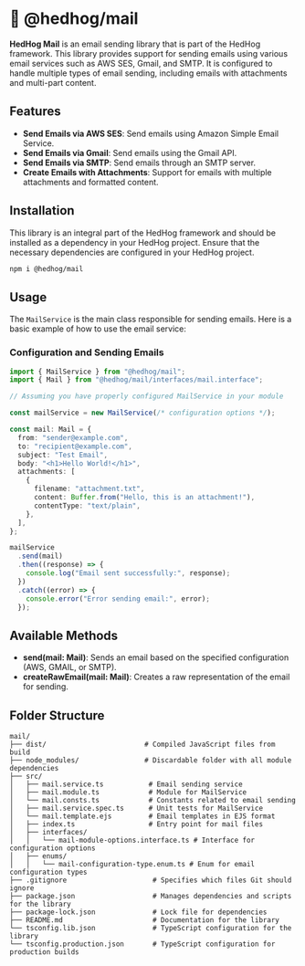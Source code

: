 # 🦔 @hedhog/mail

**HedHog Mail** is an email sending library that is part of the HedHog framework. This library provides support for sending emails using various email services such as AWS SES, Gmail, and SMTP. It is configured to handle multiple types of email sending, including emails with attachments and multi-part content.

## Features

- **Send Emails via AWS SES**: Send emails using Amazon Simple Email Service.
- **Send Emails via Gmail**: Send emails using the Gmail API.
- **Send Emails via SMTP**: Send emails through an SMTP server.
- **Create Emails with Attachments**: Support for emails with multiple attachments and formatted content.

## Installation

This library is an integral part of the HedHog framework and should be installed as a dependency in your HedHog project. Ensure that the necessary dependencies are configured in your HedHog project.

```bash
npm i @hedhog/mail
```

## Usage

The `MailService` is the main class responsible for sending emails. Here is a basic example of how to use the email service:

### Configuration and Sending Emails

```typescript
import { MailService } from "@hedhog/mail";
import { Mail } from "@hedhog/mail/interfaces/mail.interface";

// Assuming you have properly configured MailService in your module

const mailService = new MailService(/* configuration options */);

const mail: Mail = {
  from: "sender@example.com",
  to: "recipient@example.com",
  subject: "Test Email",
  body: "<h1>Hello World!</h1>",
  attachments: [
    {
      filename: "attachment.txt",
      content: Buffer.from("Hello, this is an attachment!"),
      contentType: "text/plain",
    },
  ],
};

mailService
  .send(mail)
  .then((response) => {
    console.log("Email sent successfully:", response);
  })
  .catch((error) => {
    console.error("Error sending email:", error);
  });
```

## Available Methods

- **send(mail: Mail)**: Sends an email based on the specified configuration (AWS, GMAIL, or SMTP).
- **createRawEmail(mail: Mail)**: Creates a raw representation of the email for sending.

## Folder Structure

```plaintext
mail/
├── dist/                        # Compiled JavaScript files from build
├── node_modules/                # Discardable folder with all module dependencies
├── src/
│   ├── mail.service.ts           # Email sending service
│   ├── mail.module.ts            # Module for MailService
│   └── mail.consts.ts            # Constants related to email sending
│   ├── mail.service.spec.ts      # Unit tests for MailService
│   └── mail.template.ejs         # Email templates in EJS format
│   ├── index.ts                  # Entry point for mail files
│   ├── interfaces/
│   │   └── mail-module-options.interface.ts # Interface for configuration options
│   ├── enums/
│   │   └── mail-configuration-type.enum.ts # Enum for email configuration types
├── .gitignore                     # Specifies which files Git should ignore
├── package.json                   # Manages dependencies and scripts for the library
├── package-lock.json              # Lock file for dependencies
├── README.md                      # Documentation for the library
└── tsconfig.lib.json              # TypeScript configuration for the library
└── tsconfig.production.json       # TypeScript configuration for production builds
```
